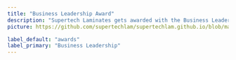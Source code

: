 ```yaml
---
title: "Business Leadership Award"
description: "Supertech Laminates gets awarded with the Business Leadership Award in 2014"
picture: https://github.com/supertechlam/supertechlam.github.io/blob/master/assets/img/slider/businessLeadership.PNG

label_default: "awards"
label_primary: "Business Leadership"
---
```

